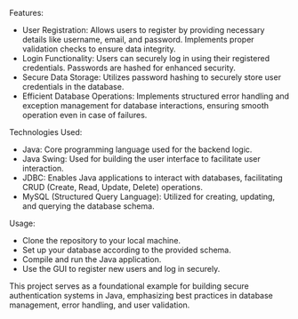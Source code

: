 Features:

* User Registration: Allows users to register by providing necessary details like username, email, and password. Implements proper validation checks to ensure data integrity.
* Login Functionality: Users can securely log in using their registered credentials. Passwords are hashed for enhanced security.
* Secure Data Storage: Utilizes password hashing to securely store user credentials in the database.
* Efficient Database Operations: Implements structured error handling and exception management for database interactions, ensuring smooth operation even in case of failures.

Technologies Used:

* Java: Core programming language used for the backend logic.
* Java Swing: Used for building the user interface to facilitate user interaction.
* JDBC: Enables Java applications to interact with databases, facilitating CRUD (Create, Read, Update, Delete) operations.
* MySQL (Structured Query Language): Utilized for creating, updating, and querying the database schema.

Usage:

* Clone the repository to your local machine.
* Set up your database according to the provided schema.
* Compile and run the Java application.
* Use the GUI to register new users and log in securely.


This project serves as a foundational example for building secure authentication systems in Java, emphasizing best practices in database management, error handling, and user validation.
